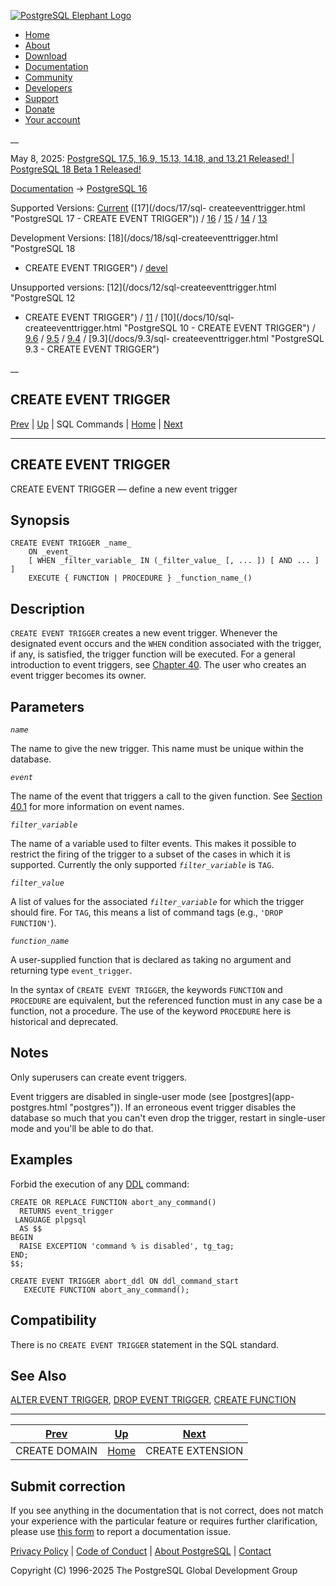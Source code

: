 [ ![PostgreSQL Elephant Logo](/media/img/about/press/elephant.png) ](/)

  * [Home](/ "Home")
  * [About](/about/ "About")
  * [Download](/download/ "Download")
  * [Documentation](/docs/ "Documentation")
  * [Community](/community/ "Community")
  * [Developers](/developer/ "Developers")
  * [Support](/support/ "Support")
  * [Donate](/about/donate/ "Donate")
  * [Your account](/account/ "Your account")

__

May 8, 2025: [ PostgreSQL 17.5, 16.9, 15.13, 14.18, and 13.21 Released! ](/about/news/postgresql-175-169-1513-1418-and-1321-released-3072/) | [ PostgreSQL 18 Beta 1 Released! ](/about/news/postgresql-18-beta-1-released-3070/)

[Documentation](/docs/ "Documentation") -> [PostgreSQL
16](/docs/16/index.html)

Supported Versions: [Current](/docs/current/sql-createeventtrigger.html
"PostgreSQL 17 - CREATE EVENT TRIGGER") ([17](/docs/17/sql-
createeventtrigger.html "PostgreSQL 17 - CREATE EVENT TRIGGER")) /
[16](/docs/16/sql-createeventtrigger.html "PostgreSQL 16 - CREATE EVENT
TRIGGER") / [15](/docs/15/sql-createeventtrigger.html "PostgreSQL 15 - CREATE
EVENT TRIGGER") / [14](/docs/14/sql-createeventtrigger.html "PostgreSQL 14 -
CREATE EVENT TRIGGER") / [13](/docs/13/sql-createeventtrigger.html "PostgreSQL
13 - CREATE EVENT TRIGGER")

Development Versions: [18](/docs/18/sql-createeventtrigger.html "PostgreSQL 18
- CREATE EVENT TRIGGER") / [devel](/docs/devel/sql-createeventtrigger.html
"PostgreSQL devel - CREATE EVENT TRIGGER")

Unsupported versions: [12](/docs/12/sql-createeventtrigger.html "PostgreSQL 12
- CREATE EVENT TRIGGER") / [11](/docs/11/sql-createeventtrigger.html
"PostgreSQL 11 - CREATE EVENT TRIGGER") / [10](/docs/10/sql-
createeventtrigger.html "PostgreSQL 10 - CREATE EVENT TRIGGER") /
[9.6](/docs/9.6/sql-createeventtrigger.html "PostgreSQL 9.6 - CREATE EVENT
TRIGGER") / [9.5](/docs/9.5/sql-createeventtrigger.html "PostgreSQL 9.5 -
CREATE EVENT TRIGGER") / [9.4](/docs/9.4/sql-createeventtrigger.html
"PostgreSQL 9.4 - CREATE EVENT TRIGGER") / [9.3](/docs/9.3/sql-
createeventtrigger.html "PostgreSQL 9.3 - CREATE EVENT TRIGGER")

__

CREATE EVENT TRIGGER  
---  
[Prev](sql-createdomain.html "CREATE DOMAIN")  | [Up](sql-commands.html "SQL Commands") | SQL Commands | [Home](index.html "PostgreSQL 16.9 Documentation") |  [Next](sql-createextension.html "CREATE EXTENSION")  
  
* * *

## CREATE EVENT TRIGGER

CREATE EVENT TRIGGER — define a new event trigger

## Synopsis

    
    
    CREATE EVENT TRIGGER _name_
        ON _event_
        [ WHEN _filter_variable_ IN (_filter_value_ [, ... ]) [ AND ... ] ]
        EXECUTE { FUNCTION | PROCEDURE } _function_name_()
    

## Description

`CREATE EVENT TRIGGER` creates a new event trigger. Whenever the designated
event occurs and the `WHEN` condition associated with the trigger, if any, is
satisfied, the trigger function will be executed. For a general introduction
to event triggers, see [Chapter 40](event-triggers.html "Chapter 40. Event
Triggers"). The user who creates an event trigger becomes its owner.

## Parameters

_`name`_

    

The name to give the new trigger. This name must be unique within the
database.

_`event`_

    

The name of the event that triggers a call to the given function. See [Section
40.1](event-trigger-definition.html "40.1. Overview of Event Trigger
Behavior") for more information on event names.

_`filter_variable`_

    

The name of a variable used to filter events. This makes it possible to
restrict the firing of the trigger to a subset of the cases in which it is
supported. Currently the only supported _`filter_variable`_ is `TAG`.

_`filter_value`_

    

A list of values for the associated _`filter_variable`_ for which the trigger
should fire. For `TAG`, this means a list of command tags (e.g., `'DROP
FUNCTION'`).

_`function_name`_

    

A user-supplied function that is declared as taking no argument and returning
type `event_trigger`.

In the syntax of `CREATE EVENT TRIGGER`, the keywords `FUNCTION` and
`PROCEDURE` are equivalent, but the referenced function must in any case be a
function, not a procedure. The use of the keyword `PROCEDURE` here is
historical and deprecated.

## Notes

Only superusers can create event triggers.

Event triggers are disabled in single-user mode (see [postgres](app-
postgres.html "postgres")). If an erroneous event trigger disables the
database so much that you can't even drop the trigger, restart in single-user
mode and you'll be able to do that.

## Examples

Forbid the execution of any [DDL](ddl.html "Chapter 5. Data Definition")
command:

    
    
    CREATE OR REPLACE FUNCTION abort_any_command()
      RETURNS event_trigger
     LANGUAGE plpgsql
      AS $$
    BEGIN
      RAISE EXCEPTION 'command % is disabled', tg_tag;
    END;
    $$;
    
    CREATE EVENT TRIGGER abort_ddl ON ddl_command_start
       EXECUTE FUNCTION abort_any_command();
    

## Compatibility

There is no `CREATE EVENT TRIGGER` statement in the SQL standard.

## See Also

[ALTER EVENT TRIGGER](sql-altereventtrigger.html "ALTER EVENT TRIGGER"), [DROP
EVENT TRIGGER](sql-dropeventtrigger.html "DROP EVENT TRIGGER"), [CREATE
FUNCTION](sql-createfunction.html "CREATE FUNCTION")

* * *

[Prev](sql-createdomain.html "CREATE DOMAIN")  | [Up](sql-commands.html "SQL Commands") |  [Next](sql-createextension.html "CREATE EXTENSION")  
---|---|---  
CREATE DOMAIN  | [Home](index.html "PostgreSQL 16.9 Documentation") |  CREATE EXTENSION  
  
## Submit correction

If you see anything in the documentation that is not correct, does not match
your experience with the particular feature or requires further clarification,
please use [this form](/account/comments/new/16/sql-createeventtrigger.html/)
to report a documentation issue.

[Privacy Policy](/about/privacypolicy) | [Code of Conduct](/about/policies/coc/) | [About PostgreSQL](/about/) | [Contact](/about/contact/)  

Copyright (C) 1996-2025 The PostgreSQL Global Development Group

